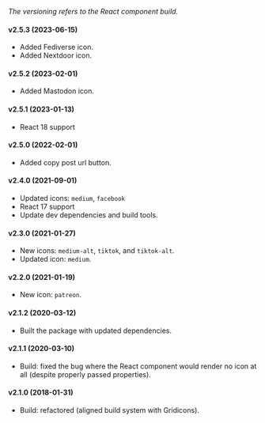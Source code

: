 _The versioning refers to the React component build._

#### v2.5.3 (2023-06-15)
* Added Fediverse icon.
* Added Nextdoor icon.

#### v2.5.2 (2023-02-01)
* Added Mastodon icon.

#### v2.5.1 (2023-01-13)
* React 18 support

#### v2.5.0 (2022-02-01)
* Added copy post url button.

#### v2.4.0 (2021-09-01)
* Updated icons: `medium`, `facebook`
* React 17 support
* Update dev dependencies and build tools.

#### v2.3.0 (2021-01-27)
* New icons: `medium-alt`, `tiktok`, and `tiktok-alt`.
* Updated icon: `medium`.

#### v2.2.0 (2021-01-19)
* New icon: `patreon`.

#### v2.1.2 (2020-03-12)
* Built the package with updated dependencies.

#### v2.1.1 (2020-03-10)
* Build: fixed the bug where the React component would render no icon at all (despite properly passed properties).

#### v2.1.0 (2018-01-31)
* Build: refactored (aligned build system with Gridicons).
